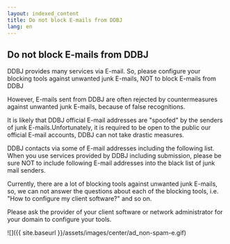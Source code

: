 ```yaml
---
layout: indexed_content
title: Do not block E-mails from DDBJ
lang: en
---
```


## Do not block E-mails from DDBJ

DDBJ provides many services via E-mail. So, please configure your
blocking tools against unwanted junk E-mails, NOT to block E-mails from
DDBJ

However, E-mails sent from DDBJ are often rejected by countermeasures
against unwanted junk E-mails, because of false recognitions.

It is likely that DDBJ official E-mail addresses are "spoofed" by the
senders of junk E-mails.Unfortunately, it is required to be open to the
public our official E-mail accounts, DDBJ can not take drastic measures.

DDBJ contacts via some of E-mail addresses including the following list.
When you use services provided by DDBJ including submission, please be
sure NOT to include following E-mail addresses into the black list of
junk mail senders.

Currently, there are a lot of blocking tools against unwanted junk
E-mails, so, we can not answer the questions about each of the blocking
tools, i.e. "How to configure my client software?" and so on.

Please ask the provider of your client software or network administrator
for your domain to configure your tools.

![]({{ site.baseurl }}/assets/images/center/ad_non-spam-e.gif)
